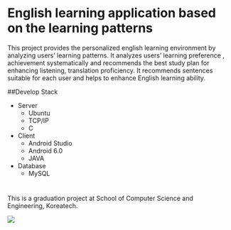 # English learning application based on the learning patterns
This project provides the personalized english learning environment by analyzing users’ learning patterns. It analyzes users’ learning preference , achievement systematically and recommends the best study plan for enhancing listening, translation proficiency. It recommends sentences suitable for each user and helps to enhance English learning ability.

##Develop Stack
* Server
	- Ubuntu
  	- TCP/IP
  	- C
* Client
	- Android Studio
	- Android 6.0
	- JAVA
* Database
	- MySQL

#
This is a graduation project at School of Computer Science and Engineering, Koreatech.

<img src="https://github.com/hye-rim/Images/blob/master/senior-project-poster.jpg">

